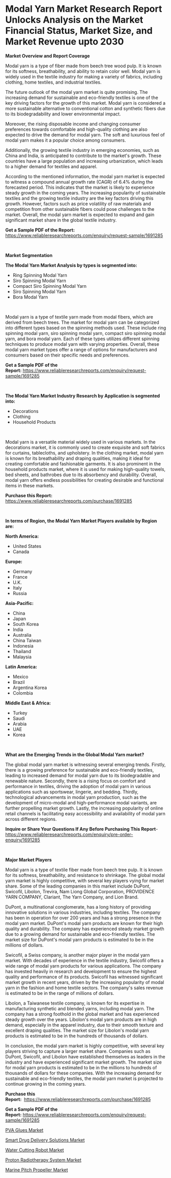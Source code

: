 <p><h1>Modal Yarn Market Research Report Unlocks Analysis on the Market Financial Status, Market Size, and Market Revenue upto 2030</h1></p><p><strong>Market Overview and Report Coverage</strong></p>
<p><p>Modal yarn is a type of fiber made from beech tree wood pulp. It is known for its softness, breathability, and ability to retain color well. Modal yarn is widely used in the textile industry for making a variety of fabrics, including clothing, home textiles, and industrial textiles.</p><p>The future outlook of the modal yarn market is quite promising. The increasing demand for sustainable and eco-friendly textiles is one of the key driving factors for the growth of this market. Modal yarn is considered a more sustainable alternative to conventional cotton and synthetic fibers due to its biodegradability and lower environmental impact.</p><p>Moreover, the rising disposable income and changing consumer preferences towards comfortable and high-quality clothing are also expected to drive the demand for modal yarn. The soft and luxurious feel of modal yarn makes it a popular choice among consumers.</p><p>Additionally, the growing textile industry in emerging economies, such as China and India, is anticipated to contribute to the market's growth. These countries have a large population and increasing urbanization, which leads to a higher demand for textiles and apparel.</p><p>According to the mentioned information, the modal yarn market is expected to witness a compound annual growth rate (CAGR) of 6.4% during the forecasted period. This indicates that the market is likely to experience steady growth in the coming years. The increasing popularity of sustainable textiles and the growing textile industry are the key factors driving this growth. However, factors such as price volatility of raw materials and competition from other sustainable fibers could pose challenges to the market. Overall, the modal yarn market is expected to expand and gain significant market share in the global textile industry.</p></p>
<p><strong>Get a Sample PDF of the Report:</strong> <a href="https://www.reliableresearchreports.com/enquiry/request-sample/1691285">https://www.reliableresearchreports.com/enquiry/request-sample/1691285</a></p>
<p>&nbsp;</p>
<p><strong>Market Segmentation</strong></p>
<p><strong>The Modal Yarn Market Analysis by types is segmented into:</strong></p>
<p><ul><li>Ring Spinning Modal Yarn</li><li>Siro Spinning Modal Yarn</li><li>Compact Siro Spinning Modal Yarn</li><li>Siro Spinning Modal Yarn</li><li>Bora Modal Yarn</li></ul></p>
<p>&nbsp;</p>
<p><p>Modal yarn is a type of textile yarn made from modal fibers, which are derived from beech trees. The market for modal yarn can be categorized into different types based on the spinning methods used. These include ring spinning modal yarn, siro spinning modal yarn, compact siro spinning modal yarn, and bora modal yarn. Each of these types utilizes different spinning techniques to produce modal yarn with varying properties. Overall, these modal yarn market types offer a range of options for manufacturers and consumers based on their specific needs and preferences.</p></p>
<p><strong>Get a Sample PDF of the Report:</strong>&nbsp;<a href="https://www.reliableresearchreports.com/enquiry/request-sample/1691285">https://www.reliableresearchreports.com/enquiry/request-sample/1691285</a></p>
<p>&nbsp;</p>
<p><strong>The Modal Yarn Market Industry Research by Application is segmented into:</strong></p>
<p><ul><li>Decorations</li><li>Clothing</li><li>Household Products</li></ul></p>
<p>&nbsp;</p>
<p><p>Modal yarn is a versatile material widely used in various markets. In the decorations market, it is commonly used to create exquisite and soft fabrics for curtains, tablecloths, and upholstery. In the clothing market, modal yarn is known for its breathability and draping qualities, making it ideal for creating comfortable and fashionable garments. It is also prominent in the household products market, where it is used for making high-quality towels, bed sheets, and bathrobes due to its absorbency and durability. Overall, modal yarn offers endless possibilities for creating desirable and functional items in these markets.</p></p>
<p><strong>Purchase this Report:</strong>&nbsp; <a href="https://www.reliableresearchreports.com/purchase/1691285">https://www.reliableresearchreports.com/purchase/1691285</a></p>
<p>&nbsp;</p>
<p><strong>In terms of Region, the Modal Yarn Market Players available by Region are:</strong></p>
<p>
    <p> <strong> North America: </strong>
        <ul>
            <li>United States</li>
            <li>Canada</li>
        </ul>
        </p> 
    <p> <strong> Europe: </strong>
        <ul>
            <li>Germany</li>
            <li>France</li>
            <li>U.K.</li>
            <li>Italy</li>
            <li>Russia</li>
        </ul>
        </p> 
    <p> <strong> Asia-Pacific: </strong>
        <ul>
            <li>China</li>
            <li>Japan</li>
            <li>South Korea</li>
            <li>India</li>
            <li>Australia</li>
            <li>China Taiwan</li>
            <li>Indonesia</li>
            <li>Thailand</li>
            <li>Malaysia</li>
        </ul>
        </p> 
    <p> <strong> Latin America: </strong>
        <ul>
            <li>Mexico</li>
            <li>Brazil</li>
            <li>Argentina Korea</li>
            <li>Colombia</li>
        </ul>
        </p> 
    <p> <strong> Middle East & Africa: </strong>
        <ul>
            <li>Turkey</li>
            <li>Saudi</li>
            <li>Arabia</li>
            <li>UAE</li>
            <li>Korea</li>
        </ul>
    </p>
    </p>
<p>&nbsp;</p>
<p><strong>What are the Emerging Trends in the Global Modal Yarn market?</strong></p>
<p><p>The global modal yarn market is witnessing several emerging trends. Firstly, there is a growing preference for sustainable and eco-friendly textiles, leading to increased demand for modal yarn due to its biodegradable and renewable nature. Secondly, there is a rising focus on comfort and performance in textiles, driving the adoption of modal yarn in various applications such as sportswear, lingerie, and bedding. Thirdly, technological advancements in modal yarn production, such as the development of micro-modal and high-performance modal variants, are further propelling market growth. Lastly, the increasing popularity of online retail channels is facilitating easy accessibility and availability of modal yarn across different regions.</p></p>
<p><strong>Inquire or Share Your Questions If Any Before Purchasing This Report</strong>- <a href="https://www.reliableresearchreports.com/enquiry/pre-order-enquiry/1691285">https://www.reliableresearchreports.com/enquiry/pre-order-enquiry/1691285</a></p>
<p>&nbsp;</p>
<p><strong>Major Market Players</strong></p>
<p><p>Modal yarn is a type of textile fiber made from beech tree pulp. It is known for its softness, breathability, and resistance to shrinkage. The global modal yarn market is highly competitive, with several key players vying for market share. Some of the leading companies in this market include DuPont, Swicofil, Libolon, Trevira, Nam Liong Global Corporation, PROVIDENCE YARN COMPANY, Clariant, The Yarn Company, and Lion Brand.</p><p>DuPont, a multinational conglomerate, has a long history of providing innovative solutions in various industries, including textiles. The company has been in operation for over 200 years and has a strong presence in the modal yarn market. DuPont's modal yarn products are known for their high quality and durability. The company has experienced steady market growth due to a growing demand for sustainable and eco-friendly textiles. The market size for DuPont's modal yarn products is estimated to be in the millions of dollars.</p><p>Swicofil, a Swiss company, is another major player in the modal yarn market. With decades of experience in the textile industry, Swicofil offers a wide range of modal yarn products for various applications. The company has invested heavily in research and development to ensure the highest quality and performance of its products. Swicofil has witnessed significant market growth in recent years, driven by the increasing popularity of modal yarn in the fashion and home textile sectors. The company's sales revenue is estimated to be in the range of millions of dollars.</p><p>Libolon, a Taiwanese textile company, is known for its expertise in manufacturing synthetic and blended yarns, including modal yarn. The company has a strong foothold in the global market and has experienced steady growth over the years. Libolon's modal yarn products are in high demand, especially in the apparel industry, due to their smooth texture and excellent draping qualities. The market size for Libolon's modal yarn products is estimated to be in the hundreds of thousands of dollars.</p><p>In conclusion, the modal yarn market is highly competitive, with several key players striving to capture a larger market share. Companies such as DuPont, Swicofil, and Libolon have established themselves as leaders in the industry and have experienced significant market growth. The market size for modal yarn products is estimated to be in the millions to hundreds of thousands of dollars for these companies. With the increasing demand for sustainable and eco-friendly textiles, the modal yarn market is projected to continue growing in the coming years.</p></p>
<p><strong>Purchase this Report:</strong>&nbsp;&nbsp;<a href="https://www.reliableresearchreports.com/purchase/1691285">https://www.reliableresearchreports.com/purchase/1691285</a></p>
<p></p>
<p><strong>Get a Sample PDF of the Report:</strong>&nbsp;<a href="https://www.reliableresearchreports.com/enquiry/request-sample/1691285">https://www.reliableresearchreports.com/enquiry/request-sample/1691285</a></p>
<p><p><a href="https://github.com/dziulagalemab/Market-Research-Report-List-1/blob/main/pva-glues-market.md">PVA Glues Market</a></p><p><a href="https://medium.com/@walkersipes1943/smart-drug-delivery-solutions-market-size-reveals-the-best-marketing-channels-in-global-industry-540188ff4bc0">Smart Drug Delivery Solutions Market</a></p><p><a href="https://github.com/jonneygiverf/Market-Research-Report-List-1/blob/main/water-cutting-robot-market.md">Water Cutting Robot Market</a></p><p><a href="https://medium.com/@shaniekunze/proton-radiotherapy-system-market-insight-market-trends-growth-forecasted-from-2023-to-2030-55b2cdad4a49">Proton Radiotherapy System Market</a></p><p><a href="https://www.linkedin.com/pulse/marine-pitch-propeller-market-challenges-opportunities-d4pne/">Marine Pitch Propeller Market</a></p></p>